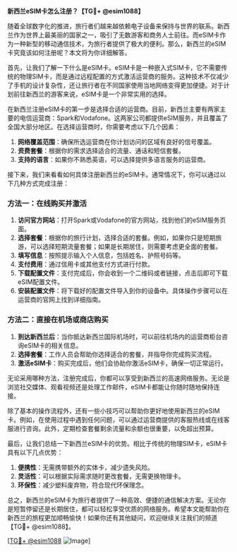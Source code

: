 **新西兰eSIM卡怎么注册？【TG💪+ @esim1088】**

随着全球数字化的推进，旅行者们越来越依赖电子设备来保持与世界的联系。新西兰作为世界上最美丽的国家之一，吸引了无数游客和商务人士前往。而eSIM卡作为一种新型的移动通信技术，为旅行者提供了极大的便利。那么，新西兰的eSIM卡究竟该如何注册呢？本文将为你详细解答。

首先，让我们了解一下什么是eSIM卡。eSIM卡是一种嵌入式SIM卡，它不需要传统的物理SIM卡，而是通过远程配置的方式激活运营商的服务。这种技术不仅减少了手机的设计复杂性，还让旅行者在不同国家使用当地网络变得更加便捷。对于计划前往新西兰的游客来说，eSIM卡是一个非常实用的选择。

在新西兰注册eSIM卡的第一步是选择合适的运营商。目前，新西兰主要有两家主要的电信运营商：Spark和Vodafone。这两家公司都提供eSIM服务，并且覆盖了全国大部分地区。在选择运营商时，你需要考虑以下几个因素：

1. **网络覆盖范围**：确保所选运营商在你计划访问的区域有良好的信号覆盖。
2. **资费套餐**：根据你的需求选择适合的流量、通话和短信套餐。
3. **支持的语言**：如果你不熟悉英语，可以选择提供多语言服务的运营商。

接下来，我们来看看如何具体注册新西兰的eSIM卡。通常情况下，你可以通过以下几种方式完成注册：

### 方法一：在线购买并激活

1. **访问官方网站**：打开Spark或Vodafone的官方网站，找到他们的eSIM服务页面。
2. **选择套餐**：根据你的旅行计划，选择合适的套餐。例如，如果你只是短期旅游，可以选择短期流量套餐；如果是长期居住，则需要考虑更全面的套餐。
3. **填写信息**：按照提示输入个人信息，包括姓名、护照号码等。
4. **支付费用**：通过信用卡或其他支付方式进行付款。
5. **下载配置文件**：支付完成后，你会收到一个二维码或者链接，点击后即可下载eSIM配置文件。
6. **安装配置文件**：将下载好的配置文件导入到你的设备中。具体操作步骤可以在运营商的官网上找到详细指南。

### 方法二：直接在机场或商店购买

1. **到达新西兰后**：当你抵达新西兰国际机场时，可以前往机场内的运营商柜台咨询eSIM卡的相关信息。
2. **选择套餐**：工作人员会帮助你选择适合的套餐，并指导你完成购买流程。
3. **激活eSIM卡**：购买完成后，他们会协助你激活eSIM卡，确保一切正常运行。

无论采用哪种方法，注册完成后，你都可以享受到新西兰的高速网络服务。无论是浏览社交媒体、观看视频还是处理工作邮件，eSIM卡都能让你随时随地保持连接。

除了基本的操作流程外，还有一些小技巧可以帮助你更好地使用新西兰的eSIM卡。例如，在使用过程中遇到任何问题，可以通过运营商提供的客服热线或在线客服进行咨询。此外，定期检查套餐剩余流量和余额也很重要，以免超出预算。

最后，让我们总结一下新西兰eSIM卡的优势。相比于传统的物理SIM卡，eSIM卡具有以下几点优势：

1. **便携性**：无需携带额外的实体卡，减少遗失风险。
2. **灵活性**：可以根据实际需求随时更改套餐，无需更换物理卡。
3. **环保性**：减少塑料废弃物，符合现代环保理念。

总之，新西兰的eSIM卡为旅行者提供了一种高效、便捷的通信解决方案。无论你是短暂停留还是长期居住，都可以轻松享受优质的网络服务。希望本文能帮助你在新西兰的旅程更加顺畅愉快！如果你还有其他疑问，欢迎继续关注我们的频道【TG💪+ @esim1088】。

[[TG💪+ @esim1088](https://t.me/s/esim1088) ![Image](https://i.postimg.cc/4NQfJmqS/Snipaste-2025-05-13-00-14-12.png)]